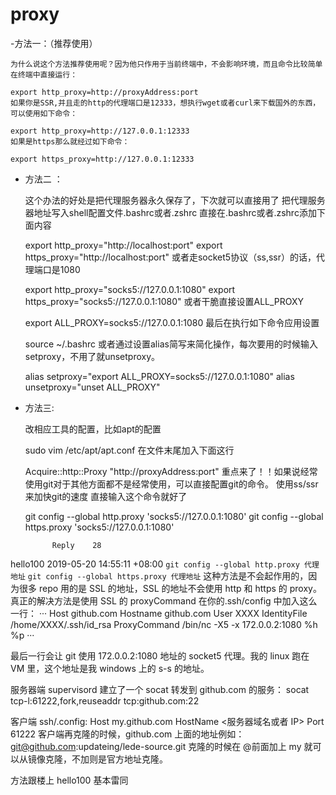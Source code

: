 # proxy 

-方法一：（推荐使用）

    为什么说这个方法推荐使用呢？因为他只作用于当前终端中，不会影响环境，而且命令比较简单
    在终端中直接运行：
    
    export http_proxy=http://proxyAddress:port
    如果你是SSR,并且走的http的代理端口是12333，想执行wget或者curl来下载国外的东西，可以使用如下命令：
    
    export http_proxy=http://127.0.0.1:12333
    如果是https那么就经过如下命令：
    
    export https_proxy=http://127.0.0.1:12333
    
- 方法二 ：
 
    这个办法的好处是把代理服务器永久保存了，下次就可以直接用了
    把代理服务器地址写入shell配置文件.bashrc或者.zshrc 直接在.bashrc或者.zshrc添加下面内容
    
    export http_proxy="http://localhost:port"
    export https_proxy="http://localhost:port"
    或者走socket5协议（ss,ssr）的话，代理端口是1080
    
    export http_proxy="socks5://127.0.0.1:1080"
    export https_proxy="socks5://127.0.0.1:1080"
    或者干脆直接设置ALL_PROXY
    
    export ALL_PROXY=socks5://127.0.0.1:1080
    最后在执行如下命令应用设置
    
    source ~/.bashrc
    或者通过设置alias简写来简化操作，每次要用的时候输入setproxy，不用了就unsetproxy。
    
     alias setproxy="export ALL_PROXY=socks5://127.0.0.1:1080" alias unsetproxy="unset ALL_PROXY"
- 方法三:

    改相应工具的配置，比如apt的配置
    
    sudo vim /etc/apt/apt.conf
    在文件末尾加入下面这行
    
    Acquire::http::Proxy "http://proxyAddress:port"
    重点来了！！如果说经常使用git对于其他方面都不是经常使用，可以直接配置git的命令。
    使用ss/ssr来加快git的速度
    直接输入这个命令就好了
    
    git config --global http.proxy 'socks5://127.0.0.1:1080' 
    git config --global https.proxy 'socks5://127.0.0.1:1080'
    
    
    

	        Reply    28
hello100   2019-05-20 14:55:11 +08:00
`git config --global http.proxy 代理地址`
`git config --global https.proxy 代理地址`
这种方法是不会起作用的，因为很多 repo 用的是 SSL 的地址，SSL 的地址不会使用 http 和 https 的 proxy。
真正的解决方法是使用 SSL 的 proxyCommand
在你的.ssh/config 中加入这么一行：
···
Host github.com
Hostname github.com
User XXXX
IdentityFile /home/XXXX/.ssh/id_rsa
ProxyCommand /bin/nc -X5 -x 172.0.0.2:1080 %h %p
···

最后一行会让 git 使用 172.0.0.2:1080 地址的 socket5 代理。我的 linux 跑在 VM 里，这个地址是我 windows 上的 s-s 的地址。

服务器端 supervisord 建立了一个 socat 转发到 github.com 的服务：
socat tcp-l:61222,fork,reuseaddr tcp:github.com:22

客户端 ssh/.config:
Host my.github.com
HostName <服务器域名或者 IP>
Port 61222
客户端再克隆的时候，github.com 上面的地址例如： git@github.com:updateing/lede-source.git
克隆的时候在 @前面加上 my 就可以从镜像克隆，不加则是官方地址克隆。

方法跟楼上 hello100 基本雷同
